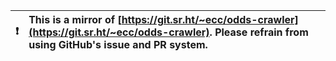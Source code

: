 

| :exclamation:  | This is a mirror of [https://git.sr.ht/~ecc/odds-crawler](https://git.sr.ht/~ecc/odds-crawler). Please refrain from using GitHub's issue and PR system.  |
|----------------|:-------------------------------------------------------------------------------------------------------------------------------------------------------|


